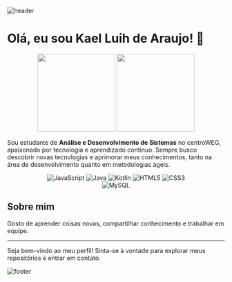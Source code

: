 ![header](https://capsule-render.vercel.app/api?type=waving&height=200&text=Seja%20Bem-vindo%20ao%20meu%20GitHub&fontSize=45&fontColor=FFFFFF&color=7FFFD4)

# Olá, eu sou Kael Luih de Araujo! 👋

<div align="center">
  <img height="180em" src="https://github-readme-stats.vercel.app/api?username=KaelLuih&show_icons=true&theme=github_dark&include_all_commits=true&count_private=true" />
  <img height="180em" src="https://github-readme-stats.vercel.app/api/top-langs/?username=KaelLuih&layout=compact&langs_count=8&theme=github_dark&card_width=300" />
</div>

Sou estudante de **Análise e Desenvolvimento de Sistemas** no centroWEG, apaixonado por tecnologia e aprendizado contínuo. Sempre busco descobrir novas tecnologias e aprimorar meus conhecimentos, tanto na área de desenvolvimento quanto em metodologias ágeis.

<div align="center">

  <!-- Linha 1 -->
  <div align="center">
    <img title="JavaScript" alt="JavaScript" src="https://img.shields.io/badge/JavaScript-F7DF1E?style=for-the-badge&logo=javascript&logoColor=black" />
    <img title="Java" alt="Java" src="https://img.shields.io/badge/Java-ED8B00?style=for-the-badge&logo=openjdk&logoColor=white" />
    <img title="Kotlin" alt="Kotlin" src="https://img.shields.io/badge/Kotlin-0095D5?style=for-the-badge&logo=kotlin&logoColor=white" />
    <img title="HTML5" alt="HTML5" src="https://img.shields.io/badge/HTML5-E34F26?style=for-the-badge&logo=html5&logoColor=white" />
    <img title="CSS3" alt="CSS3" src="https://img.shields.io/badge/CSS3-1572B6?style=for-the-badge&logo=css3&logoColor=white" />
  </div>

  <!-- Linha 2 -->
  <div align="center">
    <img title="MySQL" alt="MySQL" src="https://img.shields.io/badge/MySQL-4479A1?style=for-the-badge&logo=mysql&logoColor=white" />
  </div>

</div>

## Sobre mim

Gosto de aprender coisas novas, compartilhar conhecimento e trabalhar em equipe.

---

Seja bem-vindo ao meu perfil! Sinta-se à vontade para explorar meus repositórios e entrar em contato.

![footer](https://capsule-render.vercel.app/api?type=waving&height=200&section=footer&color=7FFFD4)
